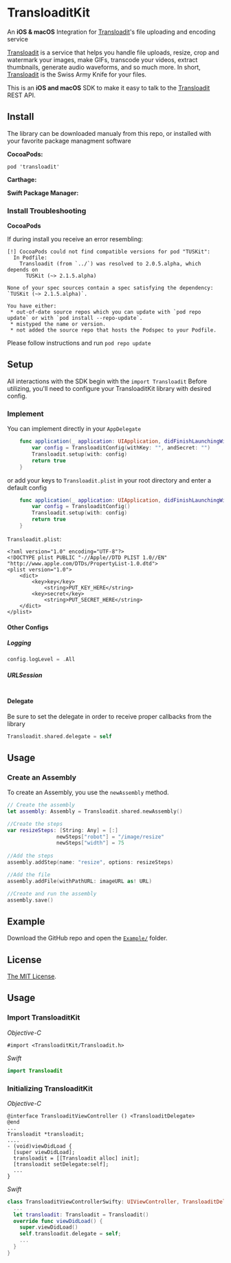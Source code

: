 # TransloaditKit

An **iOS & macOS** Integration for [Transloadit](https://transloadit.com)'s file uploading and encoding service

[Transloadit](https://transloadit.com) is a service that helps you handle file uploads, resize, crop and watermark your images, make GIFs, transcode your videos, extract thumbnails, generate audio waveforms, and so much more. In short, [Transloadit](https://transloadit.com) is the Swiss Army Knife for your files.

This is an **iOS and macOS** SDK to make it easy to talk to the [Transloadit](https://transloadit.com) REST API.

## Install

The library can be downloaded manualy from this repo, or installed with your favorite package managment software

**CocoaPods:**

```shell
pod 'transloadit'
```

**Carthage:**

**Swift Package Manager:**

### Install Troubleshooting

**CocoaPods**

If during install you receive an error resembling:

```
[!] CocoaPods could not find compatible versions for pod "TUSKit":
  In Podfile:
    Transloadit (from `../`) was resolved to 2.0.5.alpha, which depends on
      TUSKit (~> 2.1.5.alpha)

None of your spec sources contain a spec satisfying the dependency: `TUSKit (~> 2.1.5.alpha)`.

You have either:
 * out-of-date source repos which you can update with `pod repo update` or with `pod install --repo-update`.
 * mistyped the name or version.
 * not added the source repo that hosts the Podspec to your Podfile.
 ```
 
 Please follow instructions and run `pod repo update`

## Setup

All interactions with the SDK begin with the `import Transloadit`
Before utilizing, you'll need to configure your TransloaditKit library with desired config.

### Implement

You can implement directly in your `AppDelegate`
```Swift
    func application(_ application: UIApplication, didFinishLaunchingWithOptions launchOptions: [UIApplication.LaunchOptionsKey: Any]?) -> Bool {
        var config = TransloaditConfig(withKey: "", andSecret: "")
        Transloadit.setup(with: config)
        return true
    }
```

or add your keys to `Transloadit.plist` in your root directory and enter a default config

```Swift
    func application(_ application: UIApplication, didFinishLaunchingWithOptions launchOptions: [UIApplication.LaunchOptionsKey: Any]?) -> Bool {
        var config = TransloaditConfig()
        Transloadit.setup(with: config)
        return true
    }
```

`Transloadit.plist`:

```plist
<?xml version="1.0" encoding="UTF-8"?>
<!DOCTYPE plist PUBLIC "-//Apple//DTD PLIST 1.0//EN" "http://www.apple.com/DTDs/PropertyList-1.0.dtd">
<plist version="1.0">
    <dict>
    	<key>key</key>
    	    <string>PUT_KEY_HERE</string>
    	<key>secret</key>
    	    <string>PUT_SECRET_HERE</string>
    </dict>
</plist>
```

#### Other Configs

##### Logging

```Swift
config.logLevel = .All
```

##### URLSession

```
```

#### Delegate

Be sure to set the delegate in order to receive proper callbacks from the library 

```Swift
Transloadit.shared.delegate = self
```

## Usage 

### Create an Assembly

To create an Assembly, you use the `newAssembly` method.

```Swift
// Create the assembly
let assembly: Assembly = Transloadit.shared.newAssembly()

//Create the steps
var resizeSteps: [String: Any] = [:]
                newSteps["robot"] = "/image/resize"
                newSteps["width"] = 75
            
//Add the steps
assembly.addStep(name: "resize", options: resizeSteps)

//Add the file
assembly.addFile(withPathURL: imageURL as! URL)

//Create and run the assembly
assembly.save()
```

## Example

Download the GitHub repo and open the [`Example/`](https://github.com/transloadit/TransloaditKit/tree/master/Example) folder.

## License

[The MIT License](LICENSE).



## Usage


### Import TransloaditKit

*Objective-C*
```objc
#import <TransloaditKit/Transloadit.h>
```

*Swift*
```Swift
import Transloadit
```

### Initializing TransloaditKit

*Objective-C*

```objc
@interface TransloaditViewController () <TransloaditDelegate>
@end
...
Transloadit *transloadit;
....
- (void)viewDidLoad {
  [super viewDidLoad];
  transloadit = [[Transloadit alloc] init];
  [transloadit setDelegate:self];
  ...
}
```

*Swift*

```Swift
class TransloaditViewControllerSwifty: UIViewController, TransloaditDelegate {
  ...
  let transloadit: Transloadit = Transloadit()
  override func viewDidLoad() {
    super.viewDidLoad()
    self.transloadit.delegate = self;
    ...
  }
}
```
